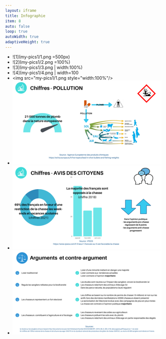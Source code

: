```yaml
---
layout: iframe
title: Infographie
item: 8
auto: false
loop: true
autoWidth: true
adaptiveHeight: true
--- 
```


* ![1](my-pics1/1.png =500px)
* ![2](my-pics1/2.png =100%)
* ![3](my-pics1/3.png | width:100%)
* ![4](my-pics1/4.png | width=100
* <img src="my-pics1/1.png style="width:100%"/>
* ![5](my-pics1/5.png)
* ![6](my-pics1/6.png)
* ![7](my-pics1/7.png)

